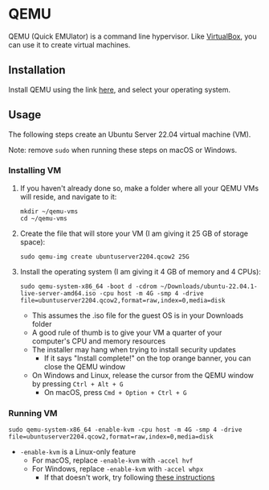 # QEMU

QEMU (Quick EMUlator) is a command line hypervisor. Like [VirtualBox](../virtualbox), you can use it to create virtual machines.

## Installation

Install QEMU using the link [here](https://www.qemu.org/download/), and select your operating system.

## Usage

The following steps create an Ubuntu Server 22.04 virtual machine (VM).

Note: remove `sudo` when running these steps on macOS or Windows.

### Installing VM

1. If you haven't already done so, make a folder where all your QEMU VMs will reside, and navigate to it:

    ```
    mkdir ~/qemu-vms
    cd ~/qemu-vms
    ```

1. Create the file that will store your VM (I am giving it 25 GB of storage space):

    ```
    sudo qemu-img create ubuntuserver2204.qcow2 25G
    ```

1. Install the operating system (I am giving it 4 GB of memory and 4 CPUs):

    ```
    sudo qemu-system-x86_64 -boot d -cdrom ~/Downloads/ubuntu-22.04.1-live-server-amd64.iso -cpu host -m 4G -smp 4 -drive file=ubuntuserver2204.qcow2,format=raw,index=0,media=disk
    ```

    - This assumes the .iso file for the guest OS is in your Downloads folder
    - A good rule of thumb is to give your VM a quarter of your computer's CPU and memory resources
    - The installer may hang when trying to install security updates
        - If it says "Install complete!" on the top orange banner, you can close the QEMU window
    - On Windows and Linux, release the cursor from the QEMU window by pressing `Ctrl + Alt + G`
        - On macOS, press `Cmd + Option + Ctrl + G`

### Running VM

```
sudo qemu-system-x86_64 -enable-kvm -cpu host -m 4G -smp 4 -drive file=ubuntuserver2204.qcow2,format=raw,index=0,media=disk
```

- `-enable-kvm` is a Linux-only feature
    - For macOS, replace `-enable-kvm` with `-accel hvf`
    - For Windows, replace `-enable-kvm` with `-accel whpx`
        - If that doesn't work, try following [these instructions](https://www.qemu.org/2017/11/22/haxm-usage-windows/)
